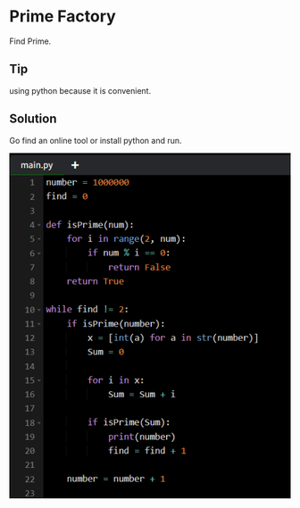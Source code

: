 # Prime Factory

Find Prime.

## Tip

using python because it is convenient.

## Solution

Go find an online tool or install python and run.

![solution](<Prime Factor_solution.png>)
